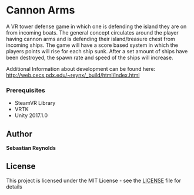 # Cannon Arms
A VR tower defense game in which one is defending the island they are on from incoming boats. The general concept circulates around the player having cannon arms and is defending their island/treasure chest from incoming ships. The game will have a score based system in which the players points will rise for each ship sunk. After a set amount of ships have been destroyed, the spawn rate and speed of the ships will increase.

Additional Information about development can be found here: http://web.cecs.pdx.edu/~reynx/_build/html/index.html

### Prerequisites
* SteamVR Library
* VRTK
* Unity 2017.1.0

## Author

**Sebastian Reynolds**

## License

This project is licensed under the MIT License - see the [LICENSE](LICENSE) file for details

